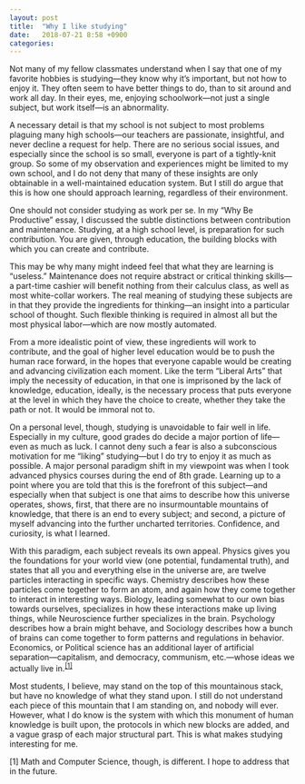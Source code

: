 ```yaml
---
layout: post
title:  "Why I like studying"
date:   2018-07-21 8:58 +0900
categories:
---
```


Not many of my fellow classmates understand when I say that one of my favorite hobbies is studying—they know why it’s important, but not how to enjoy it. They often seem to have better things to do, than to sit around and work all day. In their eyes, me, enjoying schoolwork—not just a single subject, but work itself—is an abnormality.

A necessary detail is that my school is not subject to most problems plaguing many high schools—our teachers are passionate, insightful, and never decline a request for help. There are no serious social issues, and especially since the school is so small, everyone is part of a tightly-knit group. So some of my observation and experiences might be limited to my own school, and I do not deny that many of these insights are only obtainable in a well-maintained education system. But I still do argue that this is how one should approach learning, regardless of their environment.

One should not consider studying as work per se. In my “Why Be Productive” essay, I discussed the subtle distinctions between contribution and maintenance. Studying, at a high school level, is preparation for such contribution. You are given, through education, the building blocks with which you can create and contribute.

This may be why many might indeed feel that what they are learning is “useless.” Maintenance does not require abstract or critical thinking skills—a part-time cashier will benefit nothing from their calculus class, as well as most white-collar workers. The real meaning of studying these subjects are in that they provide the ingredients for thinking—an insight into a particular school of thought. Such flexible thinking is required in almost all but the most physical labor—which are now mostly automated.

From a more idealistic point of view, these ingredients will work to contribute, and the goal of higher level education would be to push the human race forward, in the hopes that everyone capable would be creating and advancing civilization each moment. Like the term “Liberal Arts” that imply the necessity of education, in that one is imprisoned by the lack of knowledge, education, ideally, is the necessary process that puts everyone at the level in which they have the choice to create, whether they take the path or not. It would be immoral not to.

On a personal level, though, studying is unavoidable to fair well in life. Especially in my culture, good grades do decide a major portion of life—even as much as luck. I cannot deny such a fear is also a subconscious motivation for me “liking” studying—but I do try to enjoy it as much as possible. A major personal paradigm shift in my viewpoint was when I took advanced physics courses during the end of 8th grade. Learning up to a point where you are told that this is the forefront of this subject—and especially when that subject is one that aims to describe how this universe operates, shows, first, that there are no insurmountable mountains of knowledge, that there is an end to every subject; and second, a picture of myself advancing into the further uncharted territories. Confidence, and curiosity, is what I learned.

With this paradigm, each subject reveals its own appeal. Physics gives you the foundations for your world view (one potential, fundamental truth), and states that all you and everything else in the universe are, are twelve particles interacting in specific ways. Chemistry describes how these particles come together to form an atom, and again how they come together to interact in interesting ways. Biology, leading somewhat to our own bias towards ourselves, specializes in how these interactions make up living things, while Neuroscience further specializes in the brain. Psychology describes how a brain might behave, and Sociology describes how a bunch of brains can come together to form patterns and regulations in behavior. Economics, or Political science has an additional layer of artificial separation—capitalism, and democracy, communism, etc.—whose ideas we actually live in.<sup>[[1]](#1)</sup>

Most students, I believe, may stand on the top of this mountainous stack, but have no knowledge of what they stand upon. I still do not understand each piece of this mountain that I am standing on, and nobody will ever. However, what I do know is the system with which this monument of human knowledge is built upon, the protocols in which new blocks are added, and a vague grasp of each major structural part. This is what makes studying interesting for me.

<a name="1">[1]</a> Math and Computer Science, though, is different. I hope to address that in the future.
